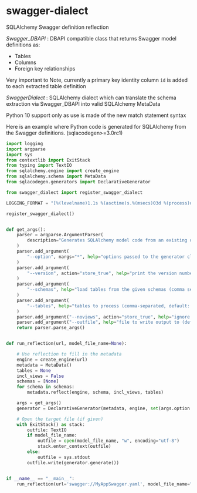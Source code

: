 # swagger-dialect
SQLAlchemy Swagger definition reflection 

*Swagger_DBAPI* : DBAPI compatible class that returns Swagger model definitions as:
* Tables
* Columns
* Foreign key relationships

Very important to Note, currently a primary key identity column `id` is added to each extracted table definition

*SwaggerDialect* : SQLAlchemy dialect which can translate the schema extraction via Swagger_DBAPI into valid SQLAlchemy MetaData

Python 10 support only as use is made of the new match statement syntax

Here is an example where Python code is generated for SQLAlchemy from the Swagger definitions. (sqlacodegen>=3.0rc1)

```python
import logging
import argparse
import sys
from contextlib import ExitStack
from typing import TextIO
from sqlalchemy.engine import create_engine
from sqlalchemy.schema import MetaData
from sqlacodegen.generators import DeclarativeGenerator

from swagger_dialect import register_swagger_dialect

LOGGING_FORMAT = "[%(levelname)1.1s %(asctime)s.%(msecs)03d %(process)d %(module)s:%(lineno)d %(name)s] %(message)s"

register_swagger_dialect()


def get_args():
    parser = argparse.ArgumentParser(
        description="Generates SQLAlchemy model code from an existing database."
    )
    parser.add_argument(
        "--option", nargs="*", help="options passed to the generator class"
    )
    parser.add_argument(
        "--version", action="store_true", help="print the version number and exit"
    )
    parser.add_argument(
        "--schemas", help="load tables from the given schemas (comma separated)"
    )
    parser.add_argument(
        "--tables", help="tables to process (comma-separated, default: all)"
    )
    parser.add_argument("--noviews", action="store_true", help="ignore views")
    parser.add_argument("--outfile", help="file to write output to (default: stdout)")
    return parser.parse_args()


def run_reflection(url, model_file_name=None):

    # Use reflection to fill in the metadata
    engine = create_engine(url)
    metadata = MetaData()
    tables = None
    incl_views = False
    schemas = [None]
    for schema in schemas:
        metadata.reflect(engine, schema, incl_views, tables)

    args = get_args()
    generator = DeclarativeGenerator(metadata, engine, set(args.option or ()))

    # Open the target file (if given)
    with ExitStack() as stack:
        outfile: TextIO
        if model_file_name:
            outfile = open(model_file_name, "w", encoding="utf-8")
            stack.enter_context(outfile)
        else:
            outfile = sys.stdout
        outfile.write(generator.generate())


if __name__ == "__main__":
    run_reflection(url='swagger://MyAppSwagger.yaml', model_file_name="generated_model.py")

```